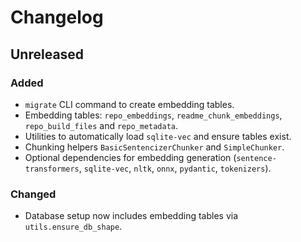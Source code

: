 # Changelog

## Unreleased

### Added
- `migrate` CLI command to create embedding tables.
- Embedding tables: `repo_embeddings`, `readme_chunk_embeddings`, `repo_build_files` and `repo_metadata`.
- Utilities to automatically load `sqlite-vec` and ensure tables exist.
- Chunking helpers `BasicSentencizerChunker` and `SimpleChunker`.
- Optional dependencies for embedding generation (`sentence-transformers`, `sqlite-vec`, `nltk`, `onnx`, `pydantic`, `tokenizers`).

### Changed
- Database setup now includes embedding tables via `utils.ensure_db_shape`.
